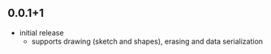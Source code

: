 ## 0.0.1+1

- initial release
    - supports drawing (sketch and shapes), erasing and data serialization

